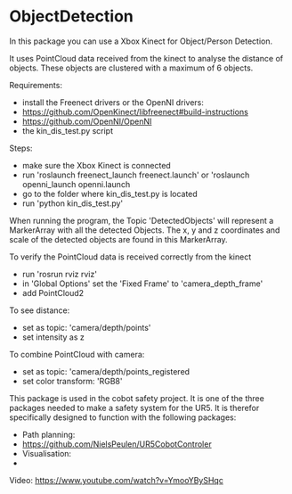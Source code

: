# ObjectDetection
In this package you can use a Xbox Kinect for Object/Person Detection. 

It uses PointCloud data received from the kinect to analyse the distance of objects. 
These objects are clustered with a maximum of 6 objects.

Requirements:
  - install the Freenect drivers or the OpenNI drivers:
  - https://github.com/OpenKinect/libfreenect#build-instructions
  - https://github.com/OpenNI/OpenNI
  - the kin_dis_test.py script
  
Steps:
  - make sure the Xbox Kinect is connected
  - run 'roslaunch freenect_launch freenect.launch'   or   'roslaunch openni_launch openni.launch
  - go to the folder where kin_dis_test.py is located
  - run 'python kin_dis_test.py'
  
When running the program, the Topic 'DetectedObjects' will represent a MarkerArray with all the detected Objects.
The x, y and z coordinates and scale of the detected objects are found in this MarkerArray.

To verify the PointCloud data is received correctly from the kinect
  - run 'rosrun rviz rviz'
  - in 'Global Options' set the 'Fixed Frame' to 'camera_depth_frame'
  - add PointCloud2
  
To see distance:
  - set as topic: 'camera/depth/points'
  - set intensity as z
  
To combine PointCloud with camera:
  - set as topic: 'camera/depth/points_registered
  - set color transform: 'RGB8'
 
This package is used in the cobot safety project. It is one of the three packages needed to make a safety system for the UR5.
It is therefor specifically designed to function with the following packages:
 - Path planning:
 - https://github.com/NielsPeulen/UR5CobotControler
 - Visualisation:
 - 
 
 Video:
 https://www.youtube.com/watch?v=YmooYBySHqc
